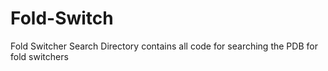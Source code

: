 # Fold-Switch
Fold Switcher Search Directory contains all code for searching the PDB for fold switchers
